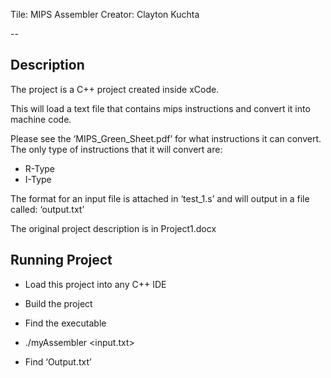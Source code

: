 Tile: MIPS Assembler
Creator: Clayton Kuchta

--

## Description

The project is a C++ project created inside xCode.

This will load a text file that contains mips instructions and convert
it into machine code.

Please see the ‘MIPS_Green_Sheet.pdf’ for what instructions it can
convert. The only type of instructions that it will convert are:

- R-Type
- I-Type

The format for an input file is attached in ‘test_1.s’ and will output
in a file called: ‘output.txt’

The original project description is in Project1.docx

## Running Project

- Load this project into any C++ IDE

- Build the project

- Find the executable

- ./myAssembler <input.txt>

- Find ‘Output.txt’
